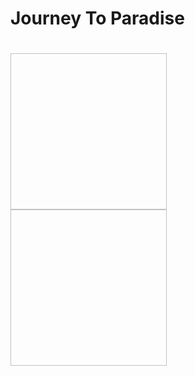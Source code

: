 <h1>Journey To Paradise<h1>
<img scr="https://github.com/vcher5863/Pygame-Project/blob/master/Splash%20Screen.PNG" width="250" height="250">
<img scr="https://github.com/vcher5863/Pygame-Project/blob/master/Gameplay.PNG" width="250" height="250">
<img scr="https://github.com/vcher5863/Pygame-Project/blob/master/GameOver.PNG" width="250" height="25>
<p>The objective of game is to avoid obsticles such as planes and birds that fly across your screen to lower your health or kill you right away. But there are elements that help you survive. Such as the gas that raises your fuel and the balloons that raises your health</p>
